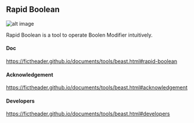 Rapid Boolean
-------------

![alt image](https://img.shields.io/badge/Blender-2.79b-blue.svg)

Rapid Boolean is a tool to operate Boolen Modifier intuitively.
#### Doc
https://fictheader.github.io/documents/tools/beast.html#rapid-boolean
#### Acknowledgement
https://fictheader.github.io/documents/tools/beast.html#acknowledgement
#### Developers
https://fictheader.github.io/documents/tools/beast.html#developers
